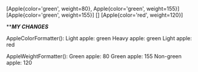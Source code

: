 [Apple{color='green', weight=80}, Apple{color='green', weight=155}]
[Apple{color='green', weight=155}]
[]
[Apple{color='red', weight=120}]

 *****************MY CHANGES***************

AppleColorFormatter(): 
Light apple: green
Heavy apple: green
Light apple: red

AppleWeightFormatter(): 
Green apple: 80
Green apple: 155
Non-green apple: 120


